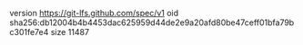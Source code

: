 version https://git-lfs.github.com/spec/v1
oid sha256:db12004b4b4453dac625959d44de2e9a20afd80be47ceff01bfa79bc301fe7e4
size 11487

